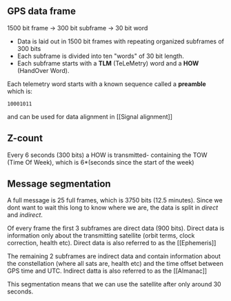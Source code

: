 ## GPS data frame
1500 bit frame -> 300 bit subframe -> 30 bit word

* Data is laid out in 1500 bit frames with repeating organized subframes of 300 bits 
* Each subframe is divided into ten "words" of 30 bit length. 
* Each subframe starts with a **TLM** (TeLeMetry) word and a **HOW** (HandOver Word).

Each telemetry word starts with a known sequence called a **preamble** which is:

	10001011

and can be used for data alignment in [[Signal alignment]]

## Z-count
Every 6 seconds (300 bits) a HOW is transmitted- containing the TOW (Time Of Week), which is 6*(seconds since the start of the week)

## Message segmentation
A full message is 25 full frames, which is 3750 bits (12.5 minutes). Since we dont want to wait this long to know where we are, the data is split in *direct* and *indirect*.

Of every frame the first 3 subframes are direct data (900 bits). Direct data is information only about the transmitting satellite (orbit terms, clock correction, health etc). Direct data is also referred to as the [[Ephemeris]]

The remaining 2 subframes  are indirect data and contain information about the constellation (where all sats are, health etc) and the time offset between GPS time and UTC. Indirect datta is also referred to as the [[Almanac]]

This segmentation means that we can use the satellite after only around 30 seconds.

